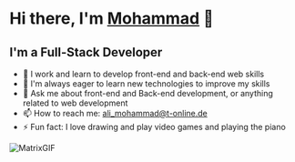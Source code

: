 # Hi there, I'm [Mohammad](🧑‍💻) 👋

## I'm a Full-Stack Developer

- 🔭 I work and learn to develop front-end and back-end web skills
- 🌱 I'm always eager to learn new technologies to improve my skills
- 💬 Ask me about front-end and Back-end development, or anything related to web development
- 📫 How to reach me: [ali_mohammad@t-online.de]()
- ⚡ Fun fact: I love drawing and play video games and playing the piano

![![MatrixGIF](https://user-images.githubusercontent.com/124307921/230712478-af05c10d-75a8-4eb9-a015-6de98e6cbba8.gif)
]()
